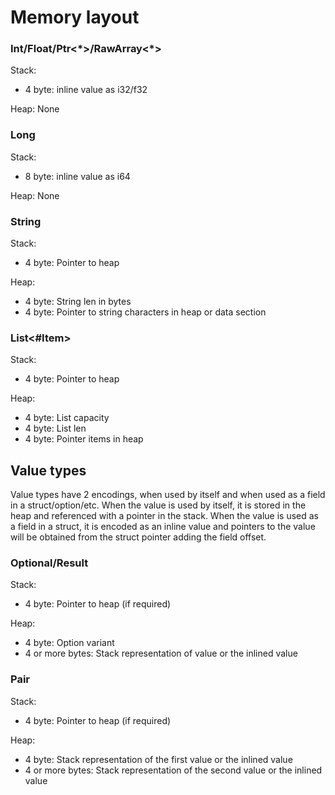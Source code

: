 # Memory layout

### Int/Float/Ptr<\*>/RawArray<\*>

Stack:

- 4 byte: inline value as i32/f32

Heap: None

### Long

Stack:

- 8 byte: inline value as i64

Heap: None

### String

Stack:

- 4 byte: Pointer to heap

Heap:

- 4 byte: String len in bytes
- 4 byte: Pointer to string characters in heap or data section

### List<#Item>

Stack:

- 4 byte: Pointer to heap

Heap:

- 4 byte: List capacity
- 4 byte: List len
- 4 byte: Pointer items in heap

## Value types

Value types have 2 encodings, when used by itself and when used as a field in a struct/option/etc.
When the value is used by itself, it is stored in the heap and referenced with a pointer in the stack.
When the value is used as a field in a struct, it is encoded as an inline value and
pointers to the value will be obtained from the struct pointer adding the field offset.

### Optional/Result

Stack:

- 4 byte: Pointer to heap (if required)

Heap:

- 4 byte: Option variant
- 4 or more bytes: Stack representation of value or the inlined value

### Pair

Stack:

- 4 byte: Pointer to heap (if required)

Heap:

- 4 byte: Stack representation of the first value or the inlined value
- 4 or more bytes: Stack representation of the second value or the inlined value
